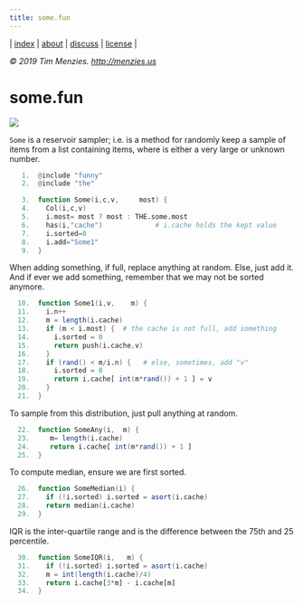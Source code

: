 ```yaml
---
title: some.fun
---
```




| [index](/fun/index) | [about](/fun/ABOUT) |  [discuss](http://github.com/timm/fun/issues) | [license](/fun/LICENSE) |

<em> &copy; 2019 Tim Menzies. http://menzies.us</em>

# some.fun


<img src="http://yuml.me/diagram/plain;dir:lr/class/[Col|n = 0]^-[Some|most = 256; sorted = 0|Some1(); SomeAny();SomeMedian();SomeIQR();SomeDiff();]">


`Some` is a reservoir sampler; i.e. is a method for  randomly keep
a sample of items from a list containing items, where is either a
very large or unknown number.

```awk
   1.  @include "funny"
   2.  @include "the"
```

```awk
   3.  function Some(i,c,v,     most) {
   4.    Col(i,c,v)
   5.    i.most= most ? most : THE.some.most 
   6.    has(i,"cache")             # i.cache holds the kept value
   7.    i.sorted=0
   8.    i.add="Some1"
   9.  }
```

When adding something, if full, replace anything at random.
Else, just add it. And if ever we add something, remember
that we may not be sorted anymore.

```awk
  10.  function Some1(i,v,    m) {
  11.    i.n++
  12.    m = length(i.cache)
  13.    if (m < i.most) {  # the cache is not full, add something
  14.      i.sorted = 0
  15.      return push(i.cache,v)
  16.    }
  17.    if (rand() < m/i.n) {   # else, sometimes, add "v"
  18.      i.sorted = 0
  19.      return i.cache[ int(m*rand()) + 1 ] = v
  20.    }
  21.  }
```

To sample from this distribution, just pull anything at random.

```awk
  22.  function SomeAny(i,  m) {
  23.     m= length(i.cache)
  24.     return i.cache[ int(m*rand()) + 1 ]
  25.  }
```

To compute median, ensure we are first sorted.

```awk
  26.  function SomeMedian(i) {
  27.    if (!i.sorted) i.sorted = asort(i.cache)
  28.    return median(i.cache)
  29.  }
```

IQR is the inter-quartile range and is the difference between the
75th and 25 percentile.

```awk
  30.  function SomeIQR(i,   m) {
  31.    if (!i.sorted) i.sorted = asort(i.cache)
  32.    m = int(length(i.cache)/4)
  33.    return i.cache[3*m] - i.cache[m]
  34.  }   
```


